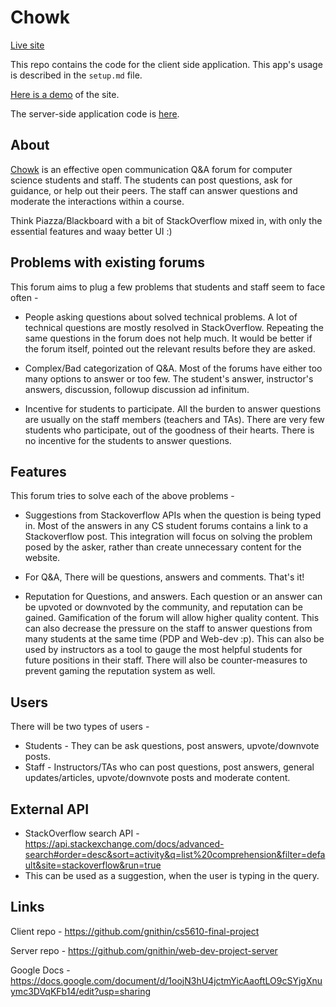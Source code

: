 # Chowk
[Live site](https://web-dev-project-client.herokuapp.com/welcome)

This repo contains the code for the client side application. 
This app's usage is described in the `setup.md` file.

[Here is a demo](https://youtu.be/yHT04KPPhxg) of the site.

The server-side application code is [here](https://github.com/gnithin/web-dev-project-server).

## About
[Chowk](https://www.merriam-webster.com/dictionary/chowk) is an effective open communication Q&A forum for computer science students and staff. The students can post questions, ask for guidance, or help out their peers. The staff can answer questions and moderate the interactions within a course.

Think Piazza/Blackboard with a bit of StackOverflow mixed in, with only the essential features and waay better UI :)

## Problems with existing forums
This forum aims to plug a few problems that students and staff seem to face often - 
- People asking questions about solved technical problems. A lot of technical questions are mostly resolved in StackOverflow. Repeating the same questions in the forum does not help much. It would be better if the forum itself, pointed out the relevant results before they are asked.

- Complex/Bad categorization of Q&A. Most of the forums have either too many options to answer or too few. The student's answer, instructor's answers, discussion, followup discussion ad infinitum.

- Incentive for students to participate. All the burden to answer questions are usually on the staff members (teachers and TAs). There are very few students who participate, out of the goodness of their hearts. There is no incentive for the students to answer questions.


## Features
This forum tries to solve each of the above problems - 
- Suggestions from Stackoverflow APIs when the question is being typed in. Most of the answers in any CS student forums contains a link to a Stackoverflow post. This integration will focus on solving the problem posed by the asker, rather than create unnecessary content for the website.

- For Q&A, There will be questions, answers and comments. That's it!

- Reputation for Questions, and answers. Each question or an answer can be upvoted or downvoted by the community, and reputation can be gained. Gamification of the forum will allow higher quality content. This can also decrease the pressure on the staff to answer questions from many students at the same time (PDP and Web-dev :p). This can also be used by instructors as a tool to gauge the most helpful students for future positions in their staff. There will also be counter-measures to prevent gaming the reputation system as well.

## Users
There will be two types of users - 
- Students - They can be ask questions, post answers, upvote/downvote posts.
- Staff - Instructors/TAs who can post questions, post answers, general updates/articles, upvote/downvote posts and moderate content.

## External API
- StackOverflow search API - https://api.stackexchange.com/docs/advanced-search#order=desc&sort=activity&q=list%20comprehension&filter=default&site=stackoverflow&run=true
- This can be used as a suggestion, when the user is typing in the query. 

## Links
Client repo -
https://github.com/gnithin/cs5610-final-project

Server repo - https://github.com/gnithin/web-dev-project-server

Google Docs -
https://docs.google.com/document/d/1oojN3hU4jctmYicAaoftLO9cSYjgXnuymc3DVqKFb14/edit?usp=sharing

